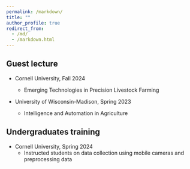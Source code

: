 ```yaml
---
permalink: /markdown/
title: ""
author_profile: true
redirect_from: 
  - /md/
  - /markdown.html
---
```


## Guest lecture


* Cornell University, Fall 2024
  * Emerging Technologies in Precision Livestock Farming

* University of Wisconsin-Madison, Spring 2023
  * Intelligence and Automation in Agriculture


## Undergraduates training

* Cornell University, Spring 2024
  *  Instructed students on data collection using mobile cameras and preprocessing data


